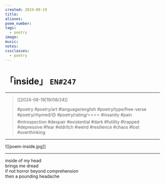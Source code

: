 ```yaml
---
created: 2024-08-19
title:
aliases:
poem_number:
tags:
  - poetry
image:
music:
notes:
cssclasses:
  - poetry
---
```

# 「inside」 `EN#247`

---

> [[2024-08-19|19/08/24]]
> 
> #poetry 
> #poetry/art 
> #language/english 
> #poetry/type/free-verse 
> #poetry/rhymed/🟡 
> #poetry/rating/⭐⭐⭐⭐ 
> #insanity #pain #introspection #despair #existential #dark #futility #trapped #depressive #fear #eldritch #weird #resilience #chaos #lost #overthinking 

---

![[poem-inside.jpg]]

---

inside of my head  
brings me dread  
if not horror beyond comprehension  
then a pounding headache